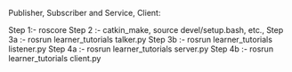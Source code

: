 Publisher, Subscriber and Service, Client:


Step 1:- roscore
Step 2 :- catkin_make, source devel/setup.bash, etc.,
Step 3a :- rosrun learner_tutorials talker.py
Step 3b :- rosrun learner_tutorials listener.py
Step 4a :- rosrun learner_tutorials server.py
Step 4b :- rosrun learner_tutorials client.py

